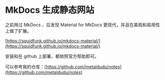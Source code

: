 # MkDocs 生成静态网站

之前用过 MkDocs ，后发现 Material for MkDocs 更现代，并且在美观和易用性上做了扩展。

[https://squidfunk.github.io/mkdocs-material/](https://squidfunk.github.io/mkdocs-material/)

安装和在 github 上部署，都依照官方帮助即可。

可以参考我的仓库：[https://github.com/metaldudu/notes](https://github.com/metaldudu/notes)
